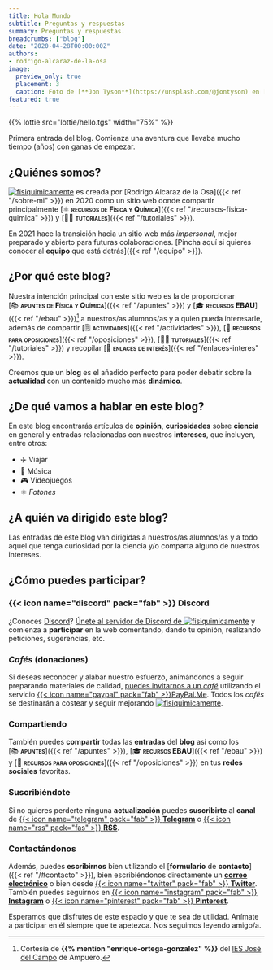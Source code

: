 ```yaml
---
title: Hola Mundo
subtitle: Preguntas y respuestas
summary: Preguntas y respuestas.
breadcrumbs: ["blog"]
date: "2020-04-28T00:00:00Z"
authors:
- rodrigo-alcaraz-de-la-osa
image:
  preview_only: true
  placement: 3
  caption: Foto de [**Jon Tyson**](https://unsplash.com/@jontyson) en [Unsplash](https://unsplash.com)
featured: true  
---
```


{{% lottie src="lottie/hello.tgs" width="75%" %}}

Primera entrada del blog. Comienza una aventura que llevaba mucho tiempo (años) con ganas de empezar.

## ¿Quiénes somos?

[<img draggable="false" class="icon" alt="fisiquimicamente" src="/icon/logo-fisiquimicamente.svg">](/) es creada por [Rodrigo Alcaraz de la Osa]({{< ref "/sobre-mi" >}}) en 2020 como un sitio web donde compartir principalmente [⚛️&nbsp;<span style="font-variant:small-caps;">**recursos de Física y Química**</span>]({{< ref "/recursos-fisica-quimica" >}}) y [👐🏼&nbsp;<span style="font-variant:small-caps;">**tutoriales**</span>]({{< ref "/tutoriales" >}}).

En 2021 hace la transición hacia un sitio web más *impersonal*, mejor preparado y abierto para futuras colaboraciones. [Pincha aquí si quieres conocer al **equipo** que está detrás]({{< ref "/equipo" >}}).

## ¿Por qué este blog?

Nuestra intención principal con este sitio web es la de proporcionar [📚&nbsp;<span style="font-variant:small-caps;">**apuntes de Física y Química**</span>]({{< ref "/apuntes" >}}) y [🎓&nbsp;<span style="font-variant:small-caps;">**recursos EBAU**</span>]({{< ref "/ebau" >}})[^1] a nuestros/as alumnos/as y a quien pueda interesarle, además de compartir [🗒️&nbsp;<span style="font-variant:small-caps;">**actividades**</span>]({{< ref "/actividades" >}}), [📝&nbsp;<span style="font-variant:small-caps;">**recursos para oposiciones**</span>]({{< ref "/oposiciones" >}}), [👐🏼&nbsp;<span style="font-variant:small-caps;">**tutoriales**</span>]({{< ref "/tutoriales" >}}) y recopilar [🔗&nbsp;<span style="font-variant:small-caps;">**enlaces de interés**</span>]({{< ref "/enlaces-interes" >}}).

[^1]: Cortesía de **{{% mention "enrique-ortega-gonzalez" %}}** del [IES José del Campo](http://www.josedelcampo.com) de Ampuero.

Creemos que un **blog** es el añadido perfecto para poder debatir sobre la **actualidad** con un contenido mucho más **dinámico**.

## ¿De qué vamos a hablar en este blog?
En este blog encontrarás artículos de **opinión**, **curiosidades** sobre **ciencia** en general y entradas relacionadas con nuestros **intereses**, que incluyen, entre otros:

- ✈️ Viajar
- 🎸 Música
- 🎮 Videojuegos
- ⚛️ *Fotones*

## ¿A quién va dirigido este blog?

Las entradas de este blog van dirigidas a nuestros/as alumnos/as y a todo aquel que tenga curiosidad por la ciencia y/o comparta alguno de nuestros intereses.

## ¿Cómo puedes participar?

### {{< icon name="discord" pack="fab" >}} Discord

¿Conoces [Discord](https://discord.com/)? [Únete al servidor de Discord de <img draggable="false" class="icon" alt="fisiquimicamente" src="/icon/logo-fisiquimicamente.svg">](https://discord.gg/kJqPqTJ) y comienza a **participar** en la web comentando, dando tu opinión, realizando peticiones, sugerencias, etc.

### *Cafés* (donaciones)

Si deseas reconocer y alabar nuestro esfuerzo, animándonos a seguir preparando materiales de calidad, [puedes invitarnos a un *café*](https://paypal.me/fisiquimicamente) utilizando el servicio [{{< icon name="paypal" pack="fab" >}}PayPal.Me](https://www.paypal.com/es/webapps/mpp/paypal-me). Todos los *cafés* se destinarán a costear y seguir mejorando [<img draggable="false" class="icon" alt="fisiquimicamente" src="/icon/logo-fisiquimicamente.svg">](/).

### Compartiendo

También puedes <strong>compartir</strong> todas las <strong>entradas</strong> del <strong>blog</strong> así como los [📚&nbsp;<span style="font-variant:small-caps;">**apuntes**</span>]({{< ref "/apuntes" >}}), [🎓&nbsp;<span style="font-variant:small-caps;">**recursos EBAU**</span>]({{< ref "/ebau" >}}) y [📝&nbsp;<span style="font-variant:small-caps;">**recursos para oposiciones**</span>]({{< ref "/oposiciones" >}}) en tus **redes sociales** favoritas.

### Suscribiéndote

Si no quieres perderte ninguna **actualización** puedes **suscribirte** al **canal** de [{{< icon name="telegram" pack="fab" >}} **Telegram**](https://t.me/fisiquimicamente) o [{{< icon name="rss" pack="fas" >}} **RSS**](/index.xml).

### Contactándonos

Además, puedes **escribirnos** bien utilizando el [**formulario** de **contacto**]({{< ref "/#contacto" >}}), bien escribiéndonos directamente un [**correo electrónico**](mailto:contacto@fisiquimicamente.com) o bien desde [{{< icon name="twitter" pack="fab" >}} **Twitter**](https://twitter.com/fqmente). También puedes seguirnos en [{{< icon name="instagram" pack="fab" >}} **Instagram**](https://www.instagram.com/fisiquimicamente/) o [{{< icon name="pinterest" pack="fab" >}} **Pinterest**](https://www.pinterest.es/fisiquimicamente/).

Esperamos que disfrutes de este espacio y que te sea de utilidad. Anímate a participar en él siempre que te apetezca. Nos seguimos leyendo amigo/a.
